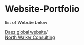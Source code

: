 # Website-Portfolio
list of Website below

[Daez global website](https://daezglobal.com/)/</br>
[North Walker Consulting](https://www.nwccompliance.ca/registration)
